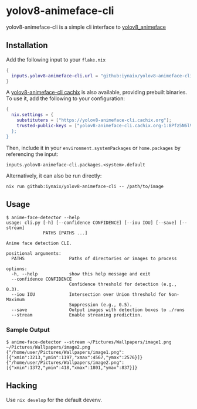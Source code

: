 # yolov8-animeface-cli

yolov8-animeface-cli is a simple cli interface to [yolov8_animeface](https://github.com/Fuyucch1/yolov8_animeface/)

## Installation

Add the following input to your `flake.nix`
```nix
{
  inputs.yolov8-animeface-cli.url = "github:iynaix/yolov8-animeface-cli";
}
```
A [yolov8-animeface-cli cachix](https://yolov8-animeface-cli.cachix.org) is also available, providing prebuilt binaries. To use it, add the following to your configuration:
```nix
{
  nix.settings = {
    substituters = ["https://yolov8-animeface-cli.cachix.org"];
    trusted-public-keys = ["yolov8-animeface-cli.cachix.org-1:8Pfz5N6lVE9XevQD7P22cVpDoW8E3pdFNZkmHJyTPJY=
  };
}
```

Then, include it in your `environment.systemPackages` or `home.packages` by referencing the input:

```
inputs.yolov8-animeface-cli.packages.<system>.default
```

Alternatively, it can also be run directly:

```
nix run github:iynaix/yolov8-animeface-cli -- /path/to/image
```

## Usage

```console
$ anime-face-detector --help
usage: cli.py [-h] [--confidence CONFIDENCE] [--iou IOU] [--save] [--stream]
              PATHS [PATHS ...]

Anime face detection CLI.

positional arguments:
  PATHS                 Paths of directories or images to process

options:
  -h, --help            show this help message and exit
  --confidence CONFIDENCE
                        Confidence threshold for detection (e.g., 0.3).
  --iou IOU             Intersection over Union threshold for Non-Maximum
                        Suppression (e.g., 0.5).
  --save                Output images with detection boxes to ./runs
  --stream              Enable streaming prediction.
```

### Sample Output
```console
$ anime-face-detector --stream ~/Pictures/Wallpapers/image1.png ~/Pictures/Wallpapers/image2.png
{"/home/user/Pictures/Wallpapers/image1.png": [{"xmin":3213,"ymin":1197,"xmax":4567,"ymax":2576}]}
{"/home/user/Pictures/Wallpapers/image2.png": [{"xmin":1372,"ymin":418,"xmax":1801,"ymax":837}]}
```

## Hacking
Use `nix develop` for the default devenv.
